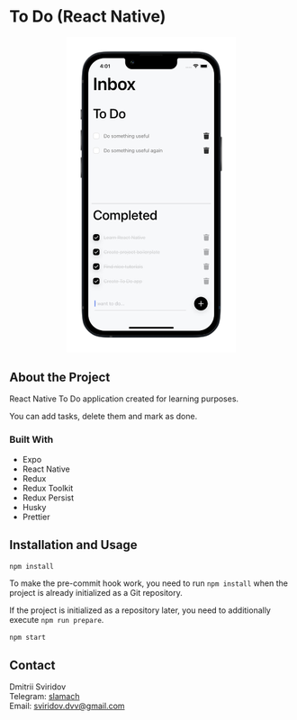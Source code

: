 # To Do (React Native)

<p align="center">
  <img src="doc/screenshot.png" width="300" alt="App Screenshot">
</p>

## About the Project

React Native To Do application created for learning purposes.

You can add tasks, delete them and mark as done.

### Built With

- Expo
- React Native
- Redux
- Redux Toolkit
- Redux Persist
- Husky
- Prettier

## Installation and Usage

```
npm install
```

To make the pre-commit hook work, you need to run `npm install` when the project is already initialized as a Git repository.

If the project is initialized as a repository later, you need to additionally execute `npm run prepare`.

```
npm start
```

## Contact

Dmitrii Sviridov  
Telegram: [slamach](https://t.me/slamach)  
Email: sviridov.dvv@gmail.com
